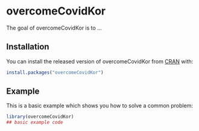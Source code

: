 
# overcomeCovidKor

<!-- badges: start -->
<!-- badges: end -->

The goal of overcomeCovidKor is to ...

## Installation

You can install the released version of overcomeCovidKor from [CRAN](https://CRAN.R-project.org) with:

``` r
install.packages("overcomeCovidKor")
```

## Example

This is a basic example which shows you how to solve a common problem:

``` r
library(overcomeCovidKor)
## basic example code
```

